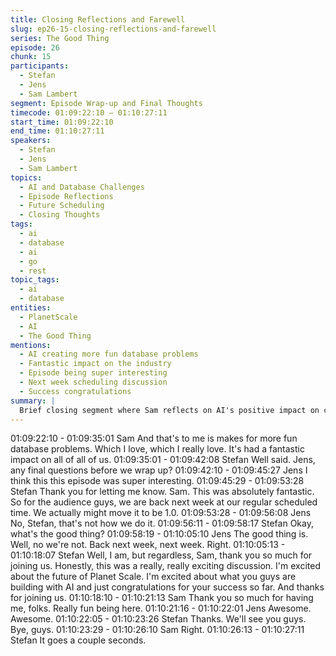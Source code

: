 ```yaml
---
title: Closing Reflections and Farewell
slug: ep26-15-closing-reflections-and-farewell
series: The Good Thing
episode: 26
chunk: 15
participants:
  - Stefan
  - Jens
  - Sam Lambert
segment: Episode Wrap-up and Final Thoughts
timecode: 01:09:22:10 – 01:10:27:11
start_time: 01:09:22:10
end_time: 01:10:27:11
speakers:
  - Stefan
  - Jens
  - Sam Lambert
topics:
  - AI and Database Challenges
  - Episode Reflections
  - Future Scheduling
  - Closing Thoughts
tags:
  - ai
  - database
  - ai
  - go
  - rest
topic_tags:
  - ai
  - database
entities:
  - PlanetScale
  - AI
  - The Good Thing
mentions:
  - AI creating more fun database problems
  - Fantastic impact on the industry
  - Episode being super interesting
  - Next week scheduling discussion
  - Success congratulations
summary: |
  Brief closing segment where Sam reflects on AI's positive impact on creating more interesting database challenges, followed by the hosts wrapping up the episode with gratitude and discussion of future scheduling.
---
```


01:09:22:10 - 01:09:35:01
Sam
And that's to me is makes for more fun database problems. Which I love, which I really love. It's
had a fantastic impact on all of all of us.
01:09:35:01 - 01:09:42:08
Stefan
Well said. Jens, any final questions before we wrap up?
01:09:42:10 - 01:09:45:27
Jens
I think this this episode was super interesting.
01:09:45:29 - 01:09:53:28
Stefan
Thank you for letting me know. Sam. This was absolutely fantastic. So for the audience guys,
we are back next week at our regular scheduled time. We actually might move it to be 1.0.
01:09:53:28 - 01:09:56:08
Jens
No, Stefan, that's not how we do it.
01:09:56:11 - 01:09:58:17
Stefan
Okay, what's the good thing?
01:09:58:19 - 01:10:05:10
Jens
The good thing is. Well, no we're not. Back next week, next week. Right.
01:10:05:13 - 01:10:18:07
Stefan
Well, I am, but regardless, Sam, thank you so much for joining us. Honestly, this was a really,
really exciting discussion. I'm excited about the future of Planet Scale. I'm excited about what
you guys are building with AI and just congratulations for your success so far. And thanks for
joining us.
01:10:18:10 - 01:10:21:13
Sam
Thank you so much for having me, folks. Really fun being here.
01:10:21:16 - 01:10:22:01
Jens
Awesome. Awesome.
01:10:22:05 - 01:10:23:26
Stefan
Thanks. We'll see you guys. Bye, guys.
01:10:23:29 - 01:10:26:10
Sam
Right.
01:10:26:13 - 01:10:27:11
Stefan
It goes a couple seconds.